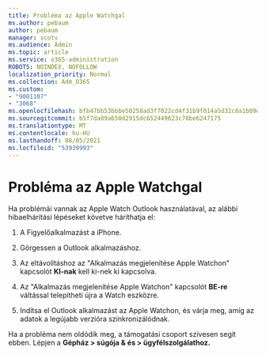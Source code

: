 ```yaml
---
title: Probléma az Apple Watchgal
ms.author: pebaum
author: pebaum
manager: scotv
ms.audience: Admin
ms.topic: article
ms.service: o365-administration
ROBOTS: NOINDEX, NOFOLLOW
localization_priority: Normal
ms.collection: Adm_O365
ms.custom:
- "9001107"
- "3068"
ms.openlocfilehash: bfb47bb53bbbe50258ad3f7022cd4f31b9f014a5d32c8a1b09da5e775abfcdc0
ms.sourcegitcommit: b5f7da89a650d2915dc652449623c78be6247175
ms.translationtype: MT
ms.contentlocale: hu-HU
ms.lasthandoff: 08/05/2021
ms.locfileid: "53939993"
---
```

# <a name="trouble-with-the-apple-watch"></a>Probléma az Apple Watchgal

Ha problémái vannak az Apple Watch Outlook használatával, az alábbi hibaelhárítási lépéseket követve háríthatja el: 

1. A Figyelőalkalmazást a iPhone.

2. Görgessen a Outlook alkalmazáshoz.

3. Az eltávolításhoz az "Alkalmazás megjelenítése Apple Watchon" kapcsolót **KI-nak** kell ki-nek ki kapcsolva.

4. Az "Alkalmazás megjelenítése Apple Watchon" kapcsolót **BE-re** váltással telepítheti újra a Watch eszközre.

5. Indítsa el Outlook alkalmazást az Apple Watchon, és várja meg, amíg az adatok a legújabb verzióra szinkronizálódnak. 

Ha a probléma nem oldódik meg, a támogatási csoport szívesen segít ebben. Lépjen a **Gépház > súgója & és > ügyfélszolgálathoz.** 